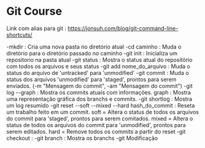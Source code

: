 # Git Course

Link com alias para git : https://jonsuh.com/blog/git-command-line-shortcuts/

-mkdir : Cria uma nova pasta no diretório atual
-cd caminho : Muda o diretório para o diretório passado no caminho
-git init : Inicializa um repositorio na pasta atual
-git status : Mostra o status atual do repositório com todos os arquivos e seus status
-git add nome_do_arquivo : Muda o status do arquivo de 'untracked' para 'unmodified'
-git commit : Muda o status dos arquivos 'unmodified' para 'staged', prontos para serem enviados. (-m "Mensagem do commit", -am "Mensagem do commit")
-git log --graph : Mostra os commits atuais com informações.
    graph : Mostra uma representação gráfica dos branchs e commits.
-git shortlog : Mostra um log resumido
-git reset --soft --mixed --hard hash_do_commit : Reseta um trabalho feito em um commit. 
    soft = Altera o status de todos os arquivos do commit para 'staged', prontos para serem comitados.
    mixed = Altera o status de todos os arquivos do commit para 'unmodified', prontos para serem editados.
    hard = Remove todos os commits a partir do reset
-git checkout : 
-git branch : Mostra os branchs
-git 
Modificação
